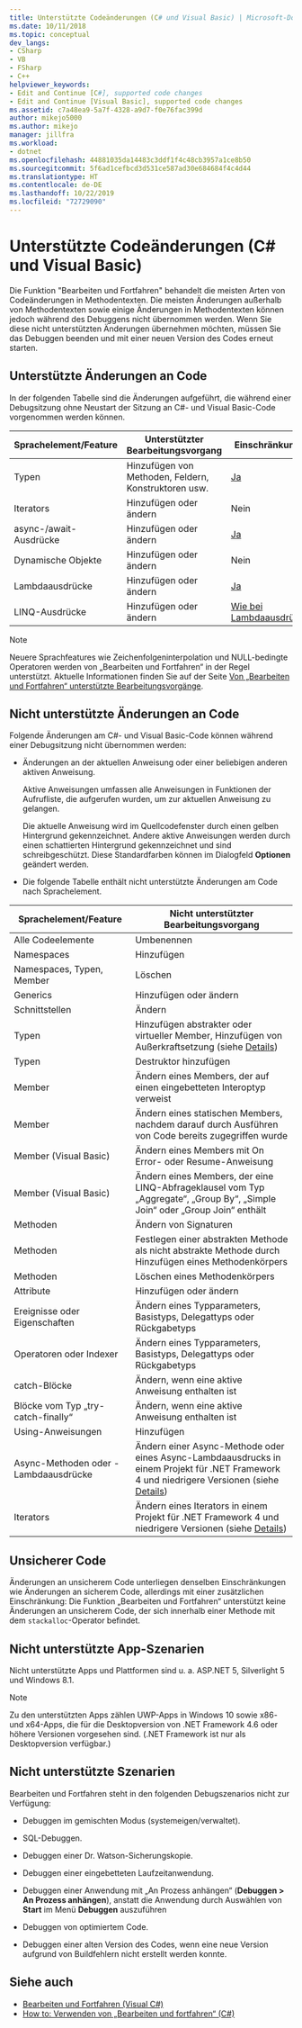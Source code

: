 ```yaml
---
title: Unterstützte Codeänderungen (C# und Visual Basic) | Microsoft-Dokumentation
ms.date: 10/11/2018
ms.topic: conceptual
dev_langs:
- CSharp
- VB
- FSharp
- C++
helpviewer_keywords:
- Edit and Continue [C#], supported code changes
- Edit and Continue [Visual Basic], supported code changes
ms.assetid: c7a48ea9-5a7f-4328-a9d7-f0e76fac399d
author: mikejo5000
ms.author: mikejo
manager: jillfra
ms.workload:
- dotnet
ms.openlocfilehash: 44881035da14483c3ddf1f4c48cb3957a1ce8b50
ms.sourcegitcommit: 5f6ad1cefbcd3d531ce587ad30e684684f4c4d44
ms.translationtype: HT
ms.contentlocale: de-DE
ms.lasthandoff: 10/22/2019
ms.locfileid: "72729090"
---
```

# <a name="supported-code-changes-c-and-visual-basic"></a>Unterstützte Codeänderungen (C# und Visual Basic)
Die Funktion "Bearbeiten und Fortfahren" behandelt die meisten Arten von Codeänderungen in Methodentexten. Die meisten Änderungen außerhalb von Methodentexten sowie einige Änderungen in Methodentexten können jedoch während des Debuggens nicht übernommen werden. Wenn Sie diese nicht unterstützten Änderungen übernehmen möchten, müssen Sie das Debuggen beenden und mit einer neuen Version des Codes erneut starten.

## <a name="supported-changes-to-code"></a>Unterstützte Änderungen an Code

In der folgenden Tabelle sind die Änderungen aufgeführt, die während einer Debugsitzung ohne Neustart der Sitzung an C#- und Visual Basic-Code vorgenommen werden können.

|Sprachelement/Feature|Unterstützter Bearbeitungsvorgang|Einschränkungen|
|-|-|-|
|Typen|Hinzufügen von Methoden, Feldern, Konstruktoren usw.|[Ja](https://github.com/dotnet/roslyn/wiki/EnC-Supported-Edits)|
|Iterators|Hinzufügen oder ändern|Nein|
|async-/await-Ausdrücke|Hinzufügen oder ändern|[Ja](https://github.com/dotnet/roslyn/wiki/EnC-Supported-Edits)|
|Dynamische Objekte|Hinzufügen oder ändern|Nein|
|Lambdaausdrücke|Hinzufügen oder ändern|[Ja](https://github.com/dotnet/roslyn/wiki/EnC-Supported-Edits)|
|LINQ-Ausdrücke|Hinzufügen oder ändern|[Wie bei Lambdaausdrücken](https://github.com/dotnet/roslyn/wiki/EnC-Supported-Edits)|

> [!NOTE]
> Neuere Sprachfeatures wie Zeichenfolgeninterpolation und NULL-bedingte Operatoren werden von „Bearbeiten und Fortfahren“ in der Regel unterstützt. Aktuelle Informationen finden Sie auf der Seite [Von „Bearbeiten und Fortfahren“ unterstützte Bearbeitungsvorgänge](https://github.com/dotnet/roslyn/wiki/EnC-Supported-Edits).

## <a name="unsupported-changes-to-code"></a>Nicht unterstützte Änderungen an Code
 Folgende Änderungen am C#- und Visual Basic-Code können während einer Debugsitzung nicht übernommen werden:

- Änderungen an der aktuellen Anweisung oder einer beliebigen anderen aktiven Anweisung.

     Aktive Anweisungen umfassen alle Anweisungen in Funktionen der Aufrufliste, die aufgerufen wurden, um zur aktuellen Anweisung zu gelangen.

     Die aktuelle Anweisung wird im Quellcodefenster durch einen gelben Hintergrund gekennzeichnet. Andere aktive Anweisungen werden durch einen schattierten Hintergrund gekennzeichnet und sind schreibgeschützt. Diese Standardfarben können im Dialogfeld **Optionen** geändert werden.

- Die folgende Tabelle enthält nicht unterstützte Änderungen am Code nach Sprachelement.

|Sprachelement/Feature|Nicht unterstützter Bearbeitungsvorgang|
|-|-|
|Alle Codeelemente|Umbenennen|
|Namespaces|Hinzufügen|
|Namespaces, Typen, Member|Löschen|
|Generics|Hinzufügen oder ändern|
|Schnittstellen|Ändern|
|Typen|Hinzufügen abstrakter oder virtueller Member, Hinzufügen von Außerkraftsetzung (siehe [Details](https://github.com/dotnet/roslyn/wiki/EnC-Supported-Edits))|
|Typen|Destruktor hinzufügen|
|Member|Ändern eines Members, der auf einen eingebetteten Interoptyp verweist|
|Member|Ändern eines statischen Members, nachdem darauf durch Ausführen von Code bereits zugegriffen wurde|
|Member (Visual Basic)|Ändern eines Members mit On Error- oder Resume-Anweisung|
|Member (Visual Basic)|Ändern eines Members, der eine LINQ-Abfrageklausel vom Typ „Aggregate“, „Group By“, „Simple Join“ oder „Group Join“ enthält|
|Methoden|Ändern von Signaturen|
|Methoden|Festlegen einer abstrakten Methode als nicht abstrakte Methode durch Hinzufügen eines Methodenkörpers|
|Methoden|Löschen eines Methodenkörpers|
|Attribute|Hinzufügen oder ändern|
|Ereignisse oder Eigenschaften|Ändern eines Typparameters, Basistyps, Delegattyps oder Rückgabetyps |
|Operatoren oder Indexer|Ändern eines Typparameters, Basistyps, Delegattyps oder Rückgabetyps |
|catch-Blöcke|Ändern, wenn eine aktive Anweisung enthalten ist|
|Blöcke vom Typ „try-catch-finally“|Ändern, wenn eine aktive Anweisung enthalten ist|
|Using-Anweisungen|Hinzufügen|
|Async-Methoden oder -Lambdaausdrücke|Ändern einer Async-Methode oder eines Async-Lambdaausdrucks in einem Projekt für .NET Framework 4 und niedrigere Versionen (siehe [Details](https://github.com/dotnet/roslyn/wiki/EnC-Supported-Edits))|
|Iterators|Ändern eines Iterators in einem Projekt für .NET Framework 4 und niedrigere Versionen (siehe [Details](https://github.com/dotnet/roslyn/wiki/EnC-Supported-Edits))|

## <a name="unsafe-code"></a>Unsicherer Code
 Änderungen an unsicherem Code unterliegen denselben Einschränkungen wie Änderungen an sicherem Code, allerdings mit einer zusätzlichen Einschränkung: Die Funktion „Bearbeiten und Fortfahren“ unterstützt keine Änderungen an unsicherem Code, der sich innerhalb einer Methode mit dem `stackalloc`-Operator befindet.

## <a name="unsupported-app-scenarios"></a>Nicht unterstützte App-Szenarien

Nicht unterstützte Apps und Plattformen sind u. a. ASP.NET 5, Silverlight 5 und Windows 8.1.

> [!NOTE]
> Zu den unterstützten Apps zählen UWP-Apps in Windows 10 sowie x86- und x64-Apps, die für die Desktopversion von .NET Framework 4.6 oder höhere Versionen vorgesehen sind. (.NET Framework ist nur als Desktopversion verfügbar.)

## <a name="unsupported-scenarios"></a>Nicht unterstützte Szenarien
 Bearbeiten und Fortfahren steht in den folgenden Debugszenarios nicht zur Verfügung:

- Debuggen im gemischten Modus (systemeigen/verwaltet).

- SQL-Debuggen.

- Debuggen einer Dr. Watson-Sicherungskopie.

- Debuggen einer eingebetteten Laufzeitanwendung.

- Debuggen einer Anwendung mit „An Prozess anhängen“ (**Debuggen > An Prozess anhängen**), anstatt die Anwendung durch Auswählen von **Start** im Menü **Debuggen** auszuführen

- Debuggen von optimiertem Code.

- Debuggen einer alten Version des Codes, wenn eine neue Version aufgrund von Buildfehlern nicht erstellt werden konnte.

## <a name="see-also"></a>Siehe auch
- [Bearbeiten und Fortfahren (Visual C#)](../debugger/edit-and-continue-visual-csharp.md)
- [How to: Verwenden von „Bearbeiten und fortfahren“ (C#)](../debugger/how-to-use-edit-and-continue-csharp.md)